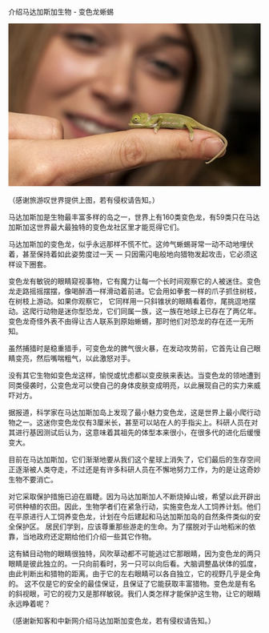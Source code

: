 介绍马达加斯加生物 - 变色龙蜥蜴


![介绍马达加斯加生物 - 变色龙蜥蜴](https://github.com/ywangnccu/ywang/blob/main/images/chameleon.jpg)


（感谢旅游叹世界提供上图，若有侵权请告知。）

马达加斯加是生物最丰富多样的岛之一，世界上有160类变色龙，有59类只在马达加斯加这世界最大最独特的变色龙社区里才能觅得它们。

马达加斯加的变色龙，似乎永远那样不慌不忙。这帅气蜥蜴哥常一动不动地埋伏着，甚至保持着如此姿势度过一天 — 只因需闪电般地向猎物发起攻击，它必须这样设下圈套。

变色龙有敏锐的眼睛窥视事物，它有魔力让每一个长时间观察它的人被迷住。变色龙走路摇摇摆摆，像喝醉酒一样滑动着前进。它会用如拳套一样的爪子抓住树枝，在树枝上游动。如果你观察它，
它同样用一只斜锥状的眼睛看着你，尾挑逗地摆动。这爬行动物是迷你型恐龙，它们同属一族，这一族在地球上已存在了两亿年。变色龙奇怪外表不由得让古人联系到原始蜥蜴，那时他们对恐龙的存在还一无所知。

虽然捕猎时是稳重猎手，可变色龙的脾气很火暴，在发动攻势前，它首先让自己眼睛变亮，然后嘴喘粗气，以此激怒对手。

没有其它生物如变色龙这样，愉悦或忧虑都以变皮肤来表达。当变色龙的领地遭到同类侵袭时，公变色龙可以使自己的身体皮肤变成明亮，以此展现自己的实力来威吓对方。

据报道，科学家在马达加斯加岛上发现了最小魅力变色龙，这是世界上最小爬行动物之一。这迷你变色龙仅有3厘米长，甚至可以站在人的手指尖上。科研人员在对其进行基因测试后认为，这意味着其祖先的体型本来很小，在很多代的进化后缓慢变大。

目前在马达加斯加，它们渐渐地要从我们这个星球上消失了，它们最后的生存空间正逐渐被人类夺走，不过还是有许多科研人员在不懈地努力工作，为的是让这奇妙生物不要消亡。

对它采取保护措施已迫在眉睫。因为马达加斯加人不断烧掉山坡，希望以此开辟出可供种植的农田。因此，生物学者们在紧急行动，实施变色龙人工饲养计划。他们在平原进行人工饲养变色龙，计划在今后建起和马达加斯加岛的自然条件类似的安全保护区。
居民们学到，应该尊重那些游走的生命。为了摆脱对于山地稻米的依靠，当地政府还定期给他们介绍一些其它作物。

这有鳞目动物的眼睛很独特，风吹草动都不可能逃过它那眼睛，因为变色龙的两只眼睛是彼此独立的。一只向前看时，另一只可以向后看。大脑调整晶状体的弧度，由此判断出和猎物的距离。由于它的左右眼睛可以各自独立，它的视野几乎是全角的。
这不仅是它的安全的最佳保证，且保证了它能获取丰富猎物。变色龙是有名的斜视眼，可它的视力又是那样敏锐。我们人类怎样才能保护这生物，让它的眼睛永远睁着呢？



（感谢新知客和中新网介绍马达加斯加变色龙，若有侵权请告知。）
